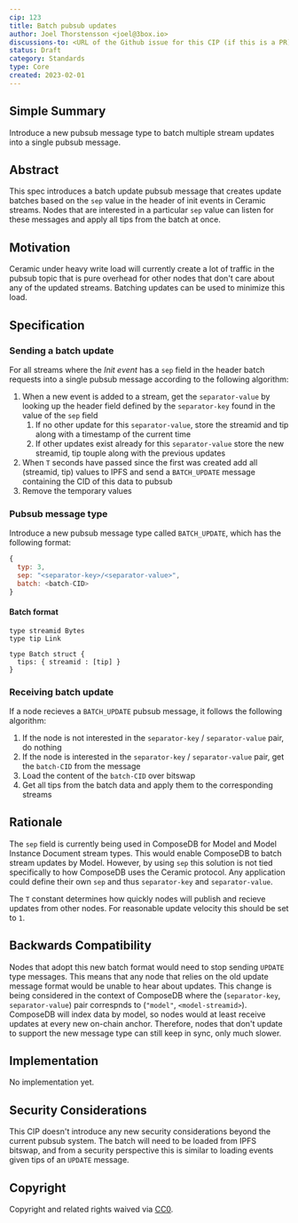 ```yaml
---
cip: 123
title: Batch pubsub updates
author: Joel Thorstensson <joel@3box.io>
discussions-to: <URL of the Github issue for this CIP (if this is a PR)>
status: Draft
category: Standards
type: Core
created: 2023-02-01
---
```


## Simple Summary
<!--Provide a simplified and layman-accessible explanation of the CIP.-->
Introduce a new pubsub message type to batch multiple stream updates into a single pubsub message.


## Abstract
<!--A short (~200 word) description of the technical issue being addressed.-->
This spec introduces a batch update pubsub message that creates update batches based on the `sep` value in the header of init events in Ceramic streams. Nodes that are interested in a particular `sep` value can listen for these messages and apply all tips from the batch at once.


## Motivation
<!--Motivation is critical for CIPs that want to change the Ceramic protocol. It should clearly explain why the existing protocol specification is inadequate to address the problem that the CIP solves. CIP submissions without sufficient motivation may be rejected outright.-->
Ceramic under heavy write load will currently create a lot of traffic in the pubsub topic that is pure overhead for other nodes that don't care about any of the updated streams. Batching updates can be used to minimize this load. 


## Specification
<!--The technical specification should describe the syntax and semantics of any new feature.-->

### Sending a batch update

For all streams where the *Init event* has a `sep` field in the header batch requests into a single pubsub message according to the following algorithm:

1. When a new event is added to a stream, get the `separator-value` by looking up the header field defined by the `separator-key` found in the value of the `sep` field
   1. If no other update for this `separator-value`, store the streamid and tip along with a timestamp of the current time
   2. If other updates exist already for this `separator-value` store the new streamid, tip touple along with the previous updates
2. When `T` seconds have passed since the first was created add all (streamid, tip) values to IPFS and send a `BATCH_UPDATE` message containing the CID of this data to pubsub 
3. Remove the temporary values

### Pubsub message type

Introduce a new pubsub message type called `BATCH_UPDATE`, which has the following format:

```js
{
  typ: 3,
  sep: "<separator-key>/<separator-value>",
  batch: <batch-CID>
}
```

#### Batch format

```ipldsch
type streamid Bytes
type tip Link

type Batch struct {
  tips: { streamid : [tip] }
}
```

### Receiving batch update

If a node recieves a `BATCH_UPDATE` pubsub message, it follows the following algorithm:

1. If the node is not interested in the `separator-key` / `separator-value` pair, do nothing
2. If the node is interested in the `separator-key` / `separator-value` pair, get the `batch-CID` from the message
3. Load the content of the `batch-CID` over bitswap
4. Get all tips from the batch data and apply them to the corresponding streams


## Rationale
<!--The rationale fleshes out the specification by describing what motivated the design and why particular design decisions were made. It should describe alternate designs that were considered and related work, e.g. how the feature is supported in other languages. The rationale may also provide evidence of consensus within the community, and should discuss important objections or concerns raised during discussion.-->
The `sep` field is currently being used in ComposeDB for Model and Model Instance Document stream types. This would enable ComposeDB to batch stream updates by Model. However, by using `sep` this solution is not tied specifically to how ComposeDB uses the Ceramic protocol. Any application could define their own `sep` and thus `separator-key` and `separator-value`.

The `T` constant determines how quickly nodes will publish and recieve updates from other nodes. For reasonable update velocity this should be set to `1`.


## Backwards Compatibility
<!--All CIPs that introduce backwards incompatibilities must include a section describing these incompatibilities and their severity. The CIP must explain how the author proposes to deal with these incompatibilities. CIP submissions without a sufficient backwards compatibility section may be rejected outright.-->
Nodes that adopt this new batch format would need to stop sending `UPDATE` type messages. This means that any node that relies on the old update message format would be unable to hear about updates. This change is being considered in the context of ComposeDB where the (`separator-key`, `separator-value`) pair correspnds to (`"model"`, `<model-streamid>`). ComposeDB will index data by model, so nodes would at least receive updates at every new on-chain anchor. Therefore, nodes that don't update to support the new message type can still keep in sync, only much slower.


## Implementation
<!--The implementations must be completed before any CIP is given status "Final", but it need not be completed before the CIP is accepted.-->
No implementation yet.


## Security Considerations
<!--All CIPs must contain a section that discusses the security implications/considerations relevant to the proposed change. Include information that might be important for security discussions, surfaces risks and can be used throughout the life cycle of the proposal. E.g. include security-relevant design decisions, concerns, important discussions, implementation-specific guidance and pitfalls, an outline of threats and risks and how they are being addressed. CIP submissions missing the "Security Considerations" section will be rejected. An CIP cannot proceed to status "Final" without a Security Considerations discussion deemed sufficient by the reviewers.-->
This CIP doesn't introduce any new security considerations beyond the current pubsub system. The batch will need to be loaded from IPFS bitswap, and from a security perspective this is similar to loading events given tips of an `UPDATE` message.


## Copyright
Copyright and related rights waived via [CC0](https://creativecommons.org/publicdomain/zero/1.0/).
